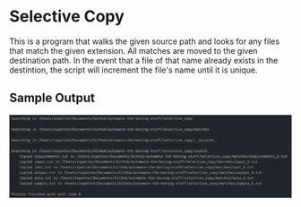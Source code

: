 # Selective Copy

This is a program that walks the given source path and looks for any files that match the given extension. All matches are moved to the given destination path. In the event that a file of that name already exists in the destintion, the script will increment the file's name until it is unique.

## Sample Output
<p align=center>
  <img src=./sample_output.png alt=sample console output>
</p>
